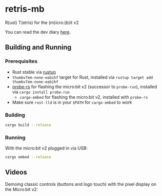 # retris-mb

R(ust) T(etris) for the (m)icro:(b)it v2

You can read the dev diary [here](dev_diary.md).

## Building and Running

### Prerequisites

- Rust stable via [rustup](https://rustup.rs/)
- `thumbv7em-none-eabihf` target for Rust, installed via `rustup target add thumbv7em-none-eabihf`
- [probe-rs](https://probe.rs/) for flashing the micro:bit v2 (successor to `probe-run`), installed via `cargo install probe-run`
  - `cargo-embed` for flashing the micro:bit v2, installed with `probe-rs`
- Make sure `rust-lld` is in your `$PATH` for `cargo-embed` to work

### Building

```sh
cargo build --release
```

### Running

With the micro:bit v2 plugged in via USB:

```sh
cargo embed --release
```

## Videos

Demoing classic controls (buttons and logo touch) with the pixel display on the Micro:bit v2:

